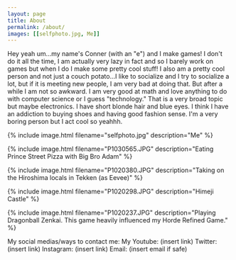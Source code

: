 ```yaml
---
layout: page
title: About
permalink: /about/
images: [[selfphoto.jpg, Me]]
---
```


Hey yeah um...my name's Conner (with an "e") and I make games! I don't do it all the time, I am actually very lazy in fact and so I barely work on games but when I do I make some pretty cool stuff! I also am a pretty cool person and not just a couch potato...I like to socialize and I try to socialize a lot, but if it is meeting new people, I am very bad at doing that. But after a while I am not so awkward. I am very good at math and love anything to do with computer science or I guess "technology." That is a very broad topic but maybe electronics. I have short blonde hair and blue eyes. I think I have an addiction to buying shoes and having good fashion sense. I'm a very boring person but I act cool so yeahhh.

{% include image.html filename="selfphoto.jpg" description="Me" %}

{% include image.html filename="P1030565.JPG" description="Eating Prince Street Pizza with Big Bro Adam" %}

{% include image.html filename="P1020380.JPG" description="Taking on the Hiroshima locals in Tekken (as Eevee)" %}

{% include image.html filename="P1020298.JPG" description="Himeji Castle" %}

{% include image.html filename="P1020237.JPG" description="Playing Dragonball Zenkai. This game heavily influenced my Horde Refined Game." %}

My social medias/ways to contact me:
	My Youtube: (insert link)
	Twitter: (insert link)
	Instagram: (insert link)
	Email: (insert email if safe)
	
